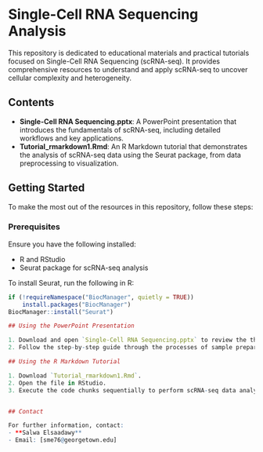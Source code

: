 # Single-Cell RNA Sequencing Analysis

This repository is dedicated to educational materials and practical tutorials focused on Single-Cell RNA Sequencing (scRNA-seq). It provides comprehensive resources to understand and apply scRNA-seq to uncover cellular complexity and heterogeneity.

## Contents

- **Single-Cell RNA Sequencing.pptx**: A PowerPoint presentation that introduces the fundamentals of scRNA-seq, including detailed workflows and key applications.
- **Tutorial_rmarkdown1.Rmd**: An R Markdown tutorial that demonstrates the analysis of scRNA-seq data using the Seurat package, from data preprocessing to visualization.

## Getting Started

To make the most out of the resources in this repository, follow these steps:

### Prerequisites

Ensure you have the following installed:
- R and RStudio
- Seurat package for scRNA-seq analysis

To install Seurat, run the following in R:
```r
if (!requireNamespace("BiocManager", quietly = TRUE))
    install.packages("BiocManager")
BiocManager::install("Seurat")

## Using the PowerPoint Presentation

1. Download and open `Single-Cell RNA Sequencing.pptx` to review the theoretical background and detailed workflows of scRNA-seq.
2. Follow the step-by-step guide through the processes of sample preparation, sequencing, and data analysis.

## Using the R Markdown Tutorial

1. Download `Tutorial_rmarkdown1.Rmd`.
2. Open the file in RStudio.
3. Execute the code chunks sequentially to perform scRNA-seq data analysis. This includes data normalization, variable feature selection, clustering, and data visualization using PCA and UMAP.


## Contact

For further information, contact:
- **Salwa Elsaadawy**
- Email: [sme76@georgetown.edu]
